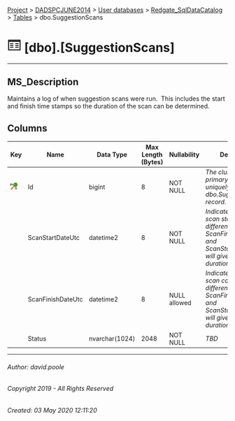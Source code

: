 #### 

[Project](../../../../readme.md) > [DADSPCJUNE2014](../../../readme.md) > [User databases](../../readme.md) > [Redgate_SqlDataCatalog](../readme.md) > [Tables](Tables.md) > dbo.SuggestionScans

# ![Tables](../../../../Images/Table32.png) [dbo].[SuggestionScans]

---

## <a name="#description"></a>MS_Description

Maintains a log of when suggestion scans were run.  This includes the start and finish time stamps so the duration of the scan can be determined.

## <a name="#columns"></a>Columns

| Key | Name | Data Type | Max Length (Bytes) | Nullability | Description |
|---|---|---|---|---|---|
| [![Cluster Primary Key PK_SuggestionScans: Id](../../../../Images/pkcluster.png)](#indexes) | Id | bigint | 8 | NOT NULL | _The clustered primary key that uniquely identifies the dbo.SuggestionScans record._ |
|  | ScanStartDateUtc | datetime2 | 8 | NOT NULL | _Indicates when a scan started. The difference between ScanFinishDateUtc and ScanStartDateUtc will give you the duration of a scan._ |
|  | ScanFinishDateUtc | datetime2 | 8 | NULL allowed | _Indicates when a scan completed. The difference between ScanFinishDateUtc and ScanStartDateUtc will give you the duration of a scan._ |
|  | Status | nvarchar(1024) | 2048 | NOT NULL | _TBD_ |


---

###### Author:  david.poole

###### Copyright 2019 - All Rights Reserved

###### Created: 03 May 2020 12:11:20

